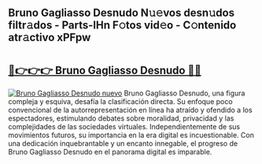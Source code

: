 ## Bruno Gagliasso Desnudo N𝚞𝚎vos desn𝚞dos filtr𝚊dos - Parts-lHn F𝚘tos vid𝚎o - C𝚘ntenido atr𝚊ctivo xPFpw

# <h2><a href="http://mb9xxc.tromn.icu/?c=Bruno+Gagliasso+Desnudo">🔗👉👉👉 Bruno Gagliasso Desnudo 🔗🔗</a></h2>

[![Bruno Gagliasso Desnudo nuevo](https://i.imgur.com/pEAQMta.gif)](http://mb9xxc.tromn.icu/?c=Bruno+Gagliasso+Desnudo)
Bruno Gagliasso Desnudo, una figura compleja y esquiva, desafía la clasificación directa. Su enfoque poco convencional de la autorrepresentación en línea ha atraído y ofendido a los espectadores, estimulando debates sobre moralidad, privacidad y las complejidades de las sociedades virtuales. Independientemente de sus movimientos futuros, su importancia en la era digital es incuestionable. Con una dedicación inquebrantable y un encanto innegable, el progreso de Bruno Gagliasso Desnudo en el panorama digital es imparable.
